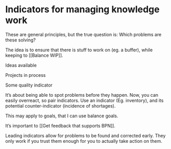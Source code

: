 # Indicators for managing knowledge work
These are general principles, but the true question is: Which problems are these solving?



The idea is to ensure that there is stuff to work on (eg. a buffer), while keeping to [[Balance WIP]].

Ideas available

Projects in process

Some quality indicator

It’s about being able to spot problems before they happen. Now, you can easily overreact, so pair indicators. Use an indicator (Eg. inventory), and its potential counter-indicator (incidence of shortages).

This may apply to goals, that I can use balance goals.

It’s important to [[Get feedback that supports BPN]].

Leading indicators allow for problems to be found and corrected early. They only work if you trust them enough for you to actually take action on them.



<!-- #p4    Refactor -->

<!-- {BearID:A5C86DFC-9F7B-4864-9717-8EBD36487E0C-361-0000011E7F9FE988} -->
